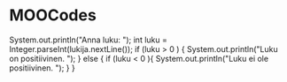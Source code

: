 # MOOCodes
System.out.println("Anna luku: ");
        int luku = Integer.parseInt(lukija.nextLine());
        if (luku > 0 ) {
            System.out.println("Luku on positiivinen. ");
        } else {
            if (luku < 0 ){
                System.out.println("Luku ei ole positiivinen. ");
            }
        }
